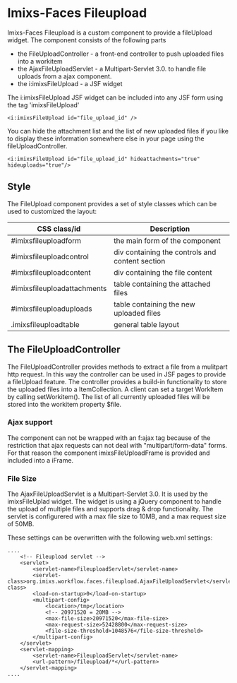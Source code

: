 # Imixs-Faces Fileupload

Imixs-Faces Fileupload is a custom component to provide a fileUpload widget.  The component consists of the following parts
 
  * the FileUploadController - a front-end controller to push uploaded files into a workitem
  * the AjaxFileUploadServlet - a Multipart-Servlet 3.0. to handle file uploads from a ajax component.
  * the i:imixsFileUpload  - a JSF widget
 
The i:imixsFileUpload JSF widget can be included into any JSF form using the tag 'imixsFileUpload'
 

	<i:imixsFileUpload id="file_upload_id" />

You can hide the attachment list and the list of new uploaded files if you like to display these information somewhere else in your page using the fileUploadController. 
 
	<i:imixsFileUpload id="file_upload_id" hideattachments="true" hideuploads="true"/>

## Style
The FileUpload component provides a set of style classes which can be used to customized the layout:

| CSS class/id          | Description                                           |       
|-----------------------|-------------------------------------------------------|
|#imixsfileuploadform   | the main form of the component                        |
|#imixsfileuploadcontrol| div containing the controls and content section       |
|#imixsfileuploadcontent| div containing the file content                       |
|#imixsfileuploadattachments| table containing the attached files           |
|#imixsfileuploaduploads| table containing the new uploaded files               |
|.imixsfileuploadtable  | general table layout                                  |


## The FileUploadController 
The FileUploadController provides methods to extract a file from a mulitpart http request. In this way the controller can be used in JSF pages 
to provide a fileUpload feature. The controller provides a build-in functionality to store the uploaded files into a ItemCollection. A client can set a target WorkItem by calling setWorkitem().  The list of all currently uploaded files will be stored into the workitem property $file.


### Ajax support
The component can not be wrapped with an f:ajax tag because of the restriction that  ajax requests can not deal with "multipart/form-data" forms. For that reason the component imixsFileUploadFrame is provided and included into a iFrame. 
 
 
### File Size
The AjaxFileUploadServlet is a Multipart-Servlet 3.0. It is used by the imixsFileUplad widget. The widget is using a jQuery component to handle the upload of multiple files and supports drag & drop functionality.
The servlet is configurered with a max file size to 10MB, and a max request size of 50MB.

These settings can be overwritten with the following web.xml settings:


	....
		<!-- Fileupload servlet -->
		<servlet>
			<servlet-name>FileuploadServlet</servlet-name>
			<servlet-class>org.imixs.workflow.faces.fileupload.AjaxFileUploadServlet</servlet-class>
			<load-on-startup>0</load-on-startup>		
			<multipart-config>
				<location>/tmp</location>
				<!-- 20971520 = 20MB -->
				<max-file-size>20971520</max-file-size>
				<max-request-size>52428800</max-request-size>
				<file-size-threshold>1048576</file-size-threshold>
			</multipart-config>
		</servlet>
		<servlet-mapping>
			<servlet-name>FileuploadServlet</servlet-name>
			<url-pattern>/fileupload/*</url-pattern>
		</servlet-mapping>
	....
